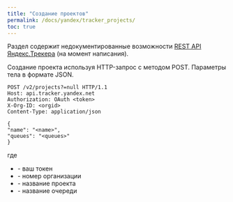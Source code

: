 ```yaml
---
title: "Создание проектов"
permalink: /docs/yandex/tracker_projects/
toc: true
---
```


Раздел содержит недокументированные возможности
[REST API Яндекс.Трекера](https://yandex.ru/dev/connect/tracker/api/about.html) (на момент написания).

Создание проекта используя HTTP-запрос с методом POST.
Параметры тела в формате JSON.
```
POST /v2/projects?=null HTTP/1.1
Host: api.tracker.yandex.net
Authorization: OAuth <token>
X-Org-ID: <orgid>
Content-Type: application/json

{
"name": "<name>",
"queues": "<queues>"
}
```
где
- <token> - ваш токен
- <orgid> - номер организации
- <name> - название проекта
- <queues> - название очереди
